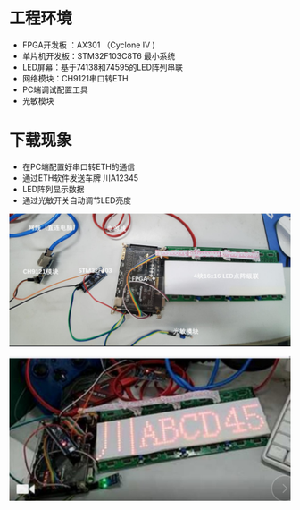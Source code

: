 # 工程环境

+ FPGA开发板 ：AX301 （Cyclone IV )
+ 单片机开发板：STM32F103C8T6 最小系统
+ LED屏幕：基于74138和74595的LED阵列串联
+ 网络模块：CH9121串口转ETH
+ PC端调试配置工具
+ 光敏模块



# 下载现象

- 在PC端配置好串口转ETH的通信
- 通过ETH软件发送车牌 川A12345
- LED阵列显示数据
- 通过光敏开关自动调节LED亮度



![Start](../../Code_Others/eth_ledarray/Start.jpg)

![Finish](../../Code_Others/eth_ledarray/Finish.jpg)
